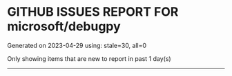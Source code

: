 
# GITHUB ISSUES REPORT FOR microsoft/debugpy


Generated on 2023-04-29 using: stale=30, all=0


Only showing items that are new to report in past 1 day(s)


---
